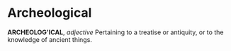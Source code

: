 # Archeological

**ARCHEOLOG'ICAL**, _adjective_ Pertaining to a treatise or antiquity, or to the knowledge of ancient things.
